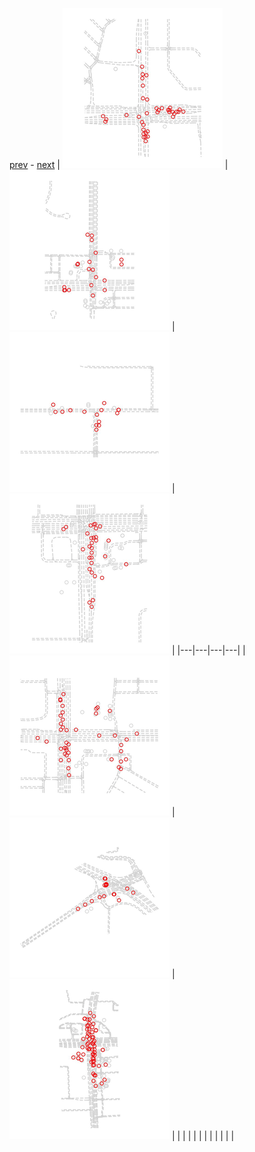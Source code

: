 
[prev](gal_3.md) - [next](#blank)
| [![](../thumb/uncompressed_scenario_training_training.tfrecord-00038-of-01000.gif)](../vid/uncompressed_scenario_training_training.tfrecord-00038-of-01000.gif)  | [![](../thumb/uncompressed_scenario_training_training.tfrecord-00070-of-01000.gif)](../vid/uncompressed_scenario_training_training.tfrecord-00070-of-01000.gif)  | [![](../thumb/uncompressed_scenario_training_training.tfrecord-00007-of-01000.gif)](../vid/uncompressed_scenario_training_training.tfrecord-00007-of-01000.gif)  | [![](../thumb/uncompressed_scenario_training_training.tfrecord-00040-of-01000.gif)](../vid/uncompressed_scenario_training_training.tfrecord-00040-of-01000.gif)  |
|---|---|---|---|
| [![](../thumb/uncompressed_scenario_training_training.tfrecord-00001-of-01000.gif)](../vid/uncompressed_scenario_training_training.tfrecord-00001-of-01000.gif)  | [![](../thumb/uncompressed_scenario_training_training.tfrecord-00026-of-01000.gif)](../vid/uncompressed_scenario_training_training.tfrecord-00026-of-01000.gif)  | [![](../thumb/uncompressed_scenario_training_training.tfrecord-00015-of-01000.gif)](../vid/uncompressed_scenario_training_training.tfrecord-00015-of-01000.gif)  |   |
|   |   |   |   |
|   |   |   |   |
